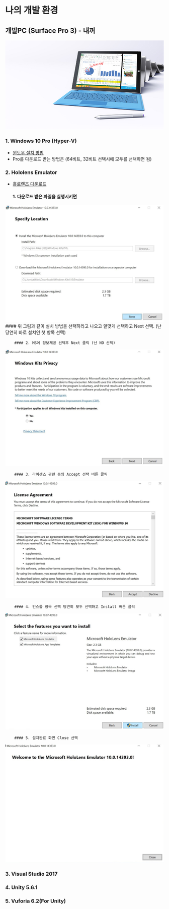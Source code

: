 # 나의 개발 환경  

## 개발PC (Surface Pro 3) - 내꺼
 ![My Surface Pro 3(from MS Site)](./images/SurfacePro3.jpg)
	
### 1. Windows 10 Pro (Hyper-V)
   * [윈도우 설치 방법](https://www.microsoft.com/ko-kr/software-download/windows10)
   * Pro를 다운로드 받는 방법은 (64비트, 32비트 선택시에 모두를 선택하면 됨)
  
### 2. Hololens Emulator
   * [홀로렌즈 다운로드](http://go.microsoft.com/fwlink/?LinkID=823018)
   
   		#### 1. 다운로드 받은 파일을 실행시키면

![hololensEmulator_install_01](./images/hololens_install_01.jpg)
		#### 위 그림과 같이 설치 방법을 선택하라고 나오고 알맞게 선택하고 Next 선택. (난 당연히 바로 설치인 첫 항목 선택)
  <br/>
  
  		#### 2. MS에 정보제공 선택후 Next 클릭 (난 NO 선택)
	
![hololensEmulator_install_02](./images/hololens_install_02.jpg)
<br/>

		#### 3. 라이센스 관련 동의 Accept 선택 버튼 클릭
	
![hololensEmulator_install_03](./images/hololens_install_03.jpg)
<br/>

		#### 4. 인스톨 항목 선택 당연히 모두 선택하고 Install 버튼 클릭
	
![hololensEmulator_install_04](./images/hololens_install_04.jpg)
<br/>

		#### 5. 설치완료 화면 Close 선택
	
![hololensEmulator_install_05](./images/hololens_install_05.jpg)
	
	
### 3. Visual Studio 2017

### 4. Unity 5.6.1

### 5. Vuforia 6.2(For Unity)
  
  
